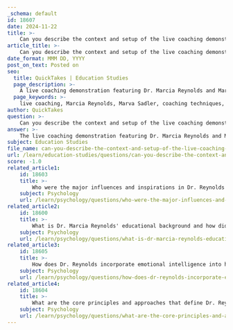 ```yaml
---
_schema: default
id: 18607
date: 2024-11-22
title: >-
    Can you describe the context and setup of the live coaching demonstration with Wanita?
article_title: >-
    Can you describe the context and setup of the live coaching demonstration with Wanita?
date_format: MMM DD, YYYY
post_on_text: Posted on
seo:
  title: QuickTakes | Education Studies
  page_description: >-
    A live coaching demonstration featuring Dr. Marcia Reynolds and Marva Sadler aimed at showcasing effective coaching techniques and enhancing coaching skills through a practical example of Reflective Inquiry.
  page_keywords: >-
    live coaching, Marcia Reynolds, Marva Sadler, coaching techniques, Reflective Inquiry, deep listening, coaching demonstration, executive coaching, emotional intelligence, coaching skills, professional development, transformative change, Thinkers50
author: QuickTakes
question: >-
    Can you describe the context and setup of the live coaching demonstration with Wanita?
answer: >-
    The live coaching demonstration featuring Dr. Marcia Reynolds and Marva Sadler, the CEO of WBECS, was designed to showcase practical coaching techniques in action. This demonstration took place as part of a broader event aimed at enhancing coaching skills and understanding the dynamics of effective conversations in a coaching context.\n\nDuring the session, Dr. Reynolds utilized her expertise in Reflective Inquiry, a coaching approach that emphasizes deep listening and thoughtful questioning to facilitate client self-discovery and insight. The demonstration involved Dr. Reynolds coaching Marva Sadler on a specific business issue, allowing participants to observe the application of coaching principles in real-time. This setup not only illustrated the techniques discussed but also provided a live example of how to navigate complex emotional landscapes during coaching sessions.\n\nThe context of the demonstration was enriched by Dr. Reynolds' extensive background as a Master Certified Coach and her recognition as one of the world's best executive coaches by Thinkers50. Her experience in coaching leaders across various sectors, including multinational companies and government agencies, added depth to the demonstration, making it a valuable learning experience for attendees.\n\nOverall, the live coaching demonstration served as a practical application of Dr. Reynolds' coaching philosophy, emphasizing the importance of meaningful conversations and emotional intelligence in fostering transformative change. Participants were encouraged to engage with the content actively, reflecting on their own coaching practices and the insights gained from observing the interaction between Dr. Reynolds and Sadler.
subject: Education Studies
file_name: can-you-describe-the-context-and-setup-of-the-live-coaching-demonstration-with-wanita.md
url: /learn/education-studies/questions/can-you-describe-the-context-and-setup-of-the-live-coaching-demonstration-with-wanita
score: -1.0
related_article1:
    id: 18603
    title: >-
        Who were the major influences and inspirations in Dr. Reynolds' journey into coaching?
    subject: Psychology
    url: /learn/psychology/questions/who-were-the-major-influences-and-inspirations-in-dr-reynolds-journey-into-coaching
related_article2:
    id: 18600
    title: >-
        What is Dr. Marcia Reynolds' educational background and how did it shape her career?
    subject: Psychology
    url: /learn/psychology/questions/what-is-dr-marcia-reynolds-educational-background-and-how-did-it-shape-her-career
related_article3:
    id: 18605
    title: >-
        How does Dr. Reynolds incorporate emotional intelligence into her coaching techniques?
    subject: Psychology
    url: /learn/psychology/questions/how-does-dr-reynolds-incorporate-emotional-intelligence-into-her-coaching-techniques
related_article4:
    id: 18604
    title: >-
        What are the core principles and approaches that define Dr. Reynolds' coaching philosophy?
    subject: Psychology
    url: /learn/psychology/questions/what-are-the-core-principles-and-approaches-that-define-dr-reynolds-coaching-philosophy
---
```


&nbsp;